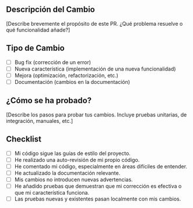 ## Descripción del Cambio

[Describe brevemente el propósito de este PR. ¿Qué problema resuelve o qué funcionalidad añade?]

## Tipo de Cambio

- [ ] Bug fix (corrección de un error)
- [ ] Nueva característica (implementación de una nueva funcionalidad)
- [ ] Mejora (optimización, refactorización, etc.)
- [ ] Documentación (cambios en la documentación)

## ¿Cómo se ha probado?

[Describe los pasos para probar tus cambios. Incluye pruebas unitarias, de integración, manuales, etc.]

## Checklist

- [ ] Mi código sigue las guías de estilo del proyecto.
- [ ] He realizado una auto-revisión de mi propio código.
- [ ] He comentado mi código, especialmente en áreas difíciles de entender.
- [ ] He actualizado la documentación relevante.
- [ ] Mis cambios no introducen nuevas advertencias.
- [ ] He añadido pruebas que demuestran que mi corrección es efectiva o que mi característica funciona.
- [ ] Las pruebas nuevas y existentes pasan localmente con mis cambios.
